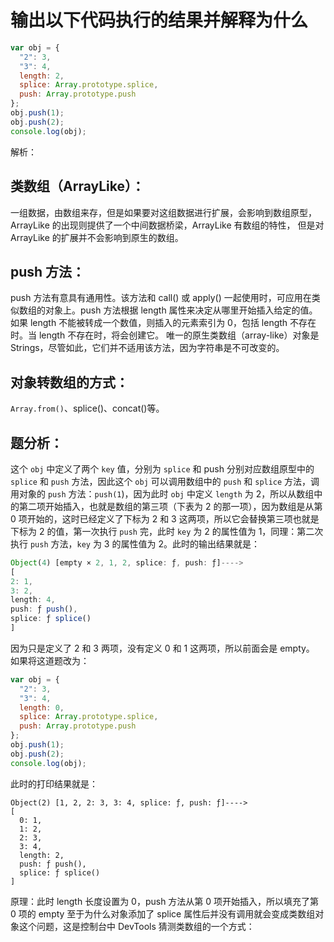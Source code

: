 # 输出以下代码执行的结果并解释为什么

```js
var obj = {
  "2": 3,
  "3": 4,
  length: 2,
  splice: Array.prototype.splice,
  push: Array.prototype.push
};
obj.push(1);
obj.push(2);
console.log(obj);
```

解析：

## 类数组（ArrayLike）：

一组数据，由数组来存，但是如果要对这组数据进行扩展，会影响到数组原型，ArrayLike 的出现则提供了一个中间数据桥梁，ArrayLike 有数组的特性， 但是对 ArrayLike 的扩展并不会影响到原生的数组。

## push 方法：

push 方法有意具有通用性。该方法和 call() 或 apply() 一起使用时，可应用在类似数组的对象上。push 方法根据 length 属性来决定从哪里开始插入给定的值。如果 length 不能被转成一个数值，则插入的元素索引为 0，包括 length 不存在时。当 length 不存在时，将会创建它。
唯一的原生类数组（array-like）对象是 Strings，尽管如此，它们并不适用该方法，因为字符串是不可改变的。

## 对象转数组的方式：

`Array.from()`、splice()、concat()等。

## 题分析：

这个 `obj` 中定义了两个 `key` 值，分别为 `splice` 和 push 分别对应数组原型中的 `splice` 和 `push` 方法，因此这个 `obj` 可以调用数组中的 `push` 和 `splice` 方法，调用对象的 `push` 方法：`push(1`)，因为此时 `obj` 中定义 `length` 为 2，所以从数组中的第二项开始插入，也就是数组的第三项（下表为 2 的那一项），因为数组是从第 0 项开始的，这时已经定义了下标为 2 和 3 这两项，所以它会替换第三项也就是下标为 2 的值，第一次执行 `push` 完，此时 `key` 为 2 的属性值为 1，同理：第二次执行 `push` 方法，`key` 为 3 的属性值为 2。此时的输出结果就是：

```js
Object(4) [empty × 2, 1, 2, splice: ƒ, push: ƒ]---->
[
2: 1,
3: 2,
length: 4,
push: ƒ push(),
splice: ƒ splice()
]
```

因为只是定义了 2 和 3 两项，没有定义 0 和 1 这两项，所以前面会是 empty。
如果将这道题改为：

```js
var obj = {
  "2": 3,
  "3": 4,
  length: 0,
  splice: Array.prototype.splice,
  push: Array.prototype.push
};
obj.push(1);
obj.push(2);
console.log(obj);
```

此时的打印结果就是：

```
Object(2) [1, 2, 2: 3, 3: 4, splice: ƒ, push: ƒ]---->
[
  0: 1,
  1: 2,
  2: 3,
  3: 4,
  length: 2,
  push: ƒ push(),
  splice: ƒ splice()
]
```

原理：此时 length 长度设置为 0，push 方法从第 0 项开始插入，所以填充了第 0 项的 empty
至于为什么对象添加了 splice 属性后并没有调用就会变成类数组对象这个问题，这是控制台中 DevTools 猜测类数组的一个方式：
